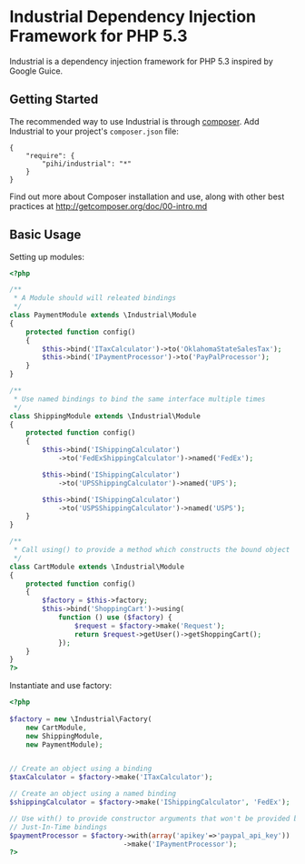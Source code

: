Industrial Dependency Injection Framework for PHP 5.3
=====================================================
Industrial is a dependency injection framework for PHP 5.3 inspired by Google 
Guice. 

Getting Started
---------------
The recommended way to use Industrial is through [composer](http://getcomposer.org). 
Add Industrial to your project's ``composer.json`` file:
    
    {
        "require": {
            "pihi/industrial": "*"
        }
    }

Find out more about Composer installation and use, along with other best
practices at http://getcomposer.org/doc/00-intro.md


Basic Usage
-----------
Setting up modules:

```php
<?php

/**
 * A Module should will releated bindings
 */
class PaymentModule extends \Industrial\Module
{
    protected function config()                
    {
        $this->bind('ITaxCalculator')->to('OklahomaStateSalesTax');
        $this->bind('IPaymentProcessor')->to('PayPalProcessor');
    }
}

/**
 * Use named bindings to bind the same interface multiple times
 */
class ShippingModule extends \Industrial\Module
{
    protected function config()
    {
        $this->bind('IShippingCalculator')
            ->to('FedExShippingCalculator')->named('FedEx');

        $this->bind('IShippingCalculator')
            ->to('UPSShippingCalculator')->named('UPS');

        $this->bind('IShippingCalculator')
            ->to('USPSShippingCalculator')->named('USPS');
    }
}

/**
 * Call using() to provide a method which constructs the bound object
 */
class CartModule extends \Industrial\Module
{
    protected function config()
    {
        $factory = $this->factory;
        $this->bind('ShoppingCart')->using(
            function () use ($factory) {
                $request = $factory->make('Request');
                return $request->getUser()->getShoppingCart();
            });
    }
}
?>
```

Instantiate and use factory:
```php
<?php
    
$factory = new \Industrial\Factory(
    new CartModule,
    new ShippingModule,
    new PaymentModule);


// Create an object using a binding
$taxCalculator = $factory->make('ITaxCalculator');

// Create an object using a named binding
$shippingCalculator = $factory->make('IShippingCalculator', 'FedEx');

// Use with() to provide constructor arguments that won't be provided by 
// Just-In-Time bindings
$paymentProcessor = $factory->with(array('apikey'=>'paypal_api_key'))
                            ->make('IPaymentProcessor');
?>
```


